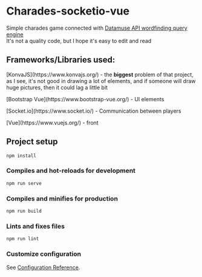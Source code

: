 # Charades-socketio-vue
Simple charades game connected with [Datamuse API wordfinding query engine](https://www.datamuse.com/api/)<br />
It's not a quality code, but I hope it's easy to edit and read <br />

## Frameworks/Libraries used:
<p> [KonvaJS](https://www.konvajs.org/) - the <b>biggest</b> problem of that project,  as I see, it's not good
in drawing a lot of elements, and if someone will draw huge pictures, then it could lag a little bit</p>

<p>[Bootstrap Vue](https://www.bootstrap-vue.org/) - UI elements</p>

<p>[Socket.io](https://www.socket.io/) - Communication between players</p>

<p>[Vue](https://www.vuejs.org/) - front</p>

## Project setup
```
npm install
```

### Compiles and hot-reloads for development
```
npm run serve
```

### Compiles and minifies for production
```
npm run build
```

### Lints and fixes files
```
npm run lint
```

### Customize configuration
See [Configuration Reference](https://cli.vuejs.org/config/).
